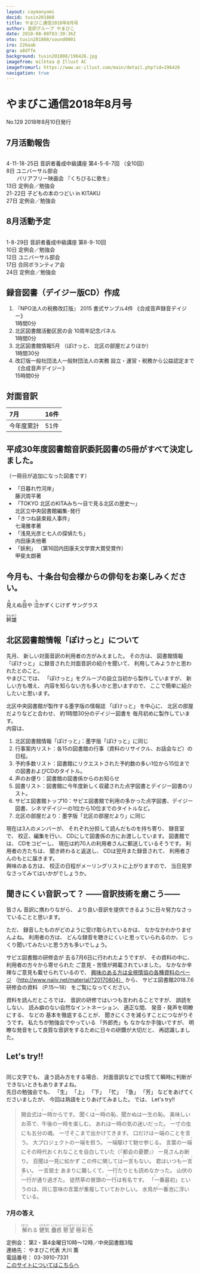 ```yaml
---
layout: caymanyomi
docid: tusin201808
title: やまびこ通信2018年8月号
author: 音訳グループ やまびこ
date: 2018-08-08T03:39:36Z
oto: tusin201808/sound0001
iro: 226aab
gra: a8dffe
background: tusin201808/196426.jpg
imagefrom: milktea @ Illust AC
imagefromurl: https://www.ac-illust.com/main/detail.php?id=196426 
navigation: true
---
```


# <span data-dur="4.61" data-begin="2.050" id="xmri_0001">やまびこ通信2018年8月号</span>

<span data-dur="2.728" data-begin="6.660" id="xmri_0002">No.129</span>
<span data-dur="4.301" data-begin="9.388" id="xmri_0003">2018年8月10日発行</span>

<!--span data-dur="1.64" data-begin="13.689" id="xmri_0004">読み上げ時間：</span>
<span data-dur="3.464" data-begin="15.329" id="xmri_0005">約6分40秒</span-->

## <span data-dur="2.714" data-begin="18.793" id="xmri_0006">7月活動報告</span>

<img class="migi" src="media/tusin201808/cut1.jpg" alt="" />

<span data-dur="3.927" data-begin="21.507" id="xmri_0007">4･11･18･25日</span>
<span data-dur="3.08" data-begin="25.434" id="xmri_0008">音訳者養成中級講座</span>
<span data-dur="3.244" data-begin="28.514" id="xmri_0009">第4･5･6･7回</span>
<span data-dur="2.035" data-begin="31.758" id="xmri_000A">（全10回）</span>  
<span data-dur="1.08" data-begin="33.793" id="xmri_000B">8日</span>
<span data-dur="2.285" data-begin="34.873" id="xmri_000C">ユニバーサル部会</span>  
&emsp;&emsp;<span data-dur="1.991" data-begin="37.158" id="xmri_000D">バリアフリー映画会</span>
<span data-dur="2.094" data-begin="39.149" id="xmri_000E">『くちびるに歌を』</span>  
<span data-dur="1.526" data-begin="41.243" id="xmri_000F">13日</span>
<span data-dur="2.913" data-begin="42.769" id="xmri_0010">定例会／勉強会</span>  
<span data-dur="2.691" data-begin="45.682" id="xmri_0011">21･22日</span>
<span data-dur="3.326" data-begin="48.373" id="xmri_0012">子どもの本のつどい in KITAKU</span>  
<span data-dur="1.721" data-begin="51.699" id="xmri_0013">27日</span>
<span data-dur="3.963" data-begin="53.420" id="xmri_0014">定例会／勉強会</span>

## <span data-dur="2.673" data-begin="57.383" id="xmri_0015">8月活動予定</span>

<img class="migi" src="media/tusin201808/cut2.jpg" alt="" />

<span data-dur="2.768" data-begin="60.056" id="xmri_0016">1･8･29日</span>
<span data-dur="3.08" data-begin="62.824" id="xmri_0017">音訳者養成中級講座</span>
<span data-dur="3.295" data-begin="65.904" id="xmri_0018">第8･9･10回</span>  
<span data-dur="1.025" data-begin="69.199" id="xmri_0019">10日</span>
<span data-dur="2.913" data-begin="70.224" id="xmri_001A">定例会／勉強会</span>  
<span data-dur="1.455" data-begin="73.137" id="xmri_001B">12日</span>
<span data-dur="2.285" data-begin="74.592" id="xmri_001C">ユニバーサル部会</span>  
<span data-dur="1.519" data-begin="76.877" id="xmri_001D">17日</span>
<span data-dur="2.566" data-begin="78.396" id="xmri_001E">合同ボランティア会</span>  
<span data-dur="1.593" data-begin="80.962" id="xmri_001F">24日</span>
<span data-dur="3.963" data-begin="82.555" id="xmri_0020">定例会／勉強会</span>

## <span data-dur="1.55" data-begin="86.518" id="xmri_0021">録音図書</span><span data-dur="2.019" data-begin="88.068" id="xmri_0022">（デイジー版CD）</span><span data-dur="1.775" data-begin="90.087" id="xmri_0023">作成</span>

1. <span data-dur="3.419" data-begin="94.448" id="xmri_0026">『NPO法人の税務改訂版』</span>
<span data-dur="1.588" data-begin="97.867" id="xmri_0027">2015</span>
<span data-dur="2.079" data-begin="99.455" id="xmri_0028">書式サンプル4件</span>
<span data-dur="3.59" data-begin="101.534" id="xmri_0029">｟合成音声録音デイジー｠</span>  
<span data-dur="2.689" data-begin="105.124" id="xmri_002A">1時間0分</span>
2. <span data-dur="4.63" data-begin="108.546" id="xmri_002C">北区図書館活動区民の会 10周年記念パネル</span>  
<span data-dur="2.689" data-begin="113.176" id="xmri_002D">1時間0分</span>
3. <span data-dur="2.887" data-begin="116.859" id="xmri_002F">北区図書館情報5月</span>
<span data-dur="1.087" data-begin="119.746" id="xmri_0030">（ぽけっと、</span>
<span data-dur="2.295" data-begin="120.833" id="xmri_0031">北区の部屋だよりほか）</span>  
<span data-dur="2.962" data-begin="123.128" id="xmri_0032">1時間30分</span>
4. <span data-dur="5.262" data-begin="126.997" id="xmri_0034">改訂版一般社団法人一般財団法人の実務</span>
<span data-dur="4.364" data-begin="132.259" id="xmri_0035">設立・運営・税務から公益認定まで</span>
<span data-dur="2.823" data-begin="136.623" id="xmri_0036">｟合成音声デイジー｠</span>  
<span data-dur="3.57" data-begin="139.446" id="xmri_0037">15時間0分</span>

## <span data-dur="2.068" data-begin="143.016" id="xmri_0038">対面音訳</span>

|<span data-dur="1.265" data-begin="145.084" id="xmri_0039">7月</span>|<span data-dur="1.959" data-begin="146.349" id="xmri_003A">16件</span>|
|:---|---:|
|<span data-dur="1.785" data-begin="148.308" id="xmri_003B">今年度累計</span>|<span data-dur="2.195" data-begin="150.093" id="xmri_003C">51件</span>|


## <span data-dur="7.035" data-begin="152.288" id="xmri_003D">平成30年度図書館音訳委託図書の5冊がすべて決定しました。</span>

<span data-dur="3.66" data-begin="159.323" id="xmri_003E">（一冊目が追加になった図書です）</span>

- <span data-dur="1.891" data-begin="162.983" id="xmri_003F">「日暮れ竹河岸」</span>  
<span data-dur="2.885" data-begin="164.874" id="xmri_0040">藤沢周平著</span>
- <span data-dur="2.14" data-begin="167.759" id="xmri_0041">「TOKYO 北区のKITAみち～</span><span data-dur="2.049" data-begin="169.899" id="xmri_0042">目で見る北区の歴史～」</span>  
<span data-dur="4.277" data-begin="171.948" id="xmri_0043">北区立中央図書館編集･発行</span>
- <span data-dur="2.769" data-begin="176.225" id="xmri_0044">「きつね装束殺人事件」</span>  
<span data-dur="2.736" data-begin="178.994" id="xmri_0045">七滝雅孝著</span>
- <span data-dur="3.097" data-begin="181.730" id="xmri_0046">「浅見光彦と七人の探偵たち」</span>  
<span data-dur="2.908" data-begin="184.827" id="xmri_0047">内田康夫他著</span>
- <span data-dur="1.229" data-begin="187.735" id="xmri_0048">「妖剣」</span>
<span data-dur="5.076" data-begin="188.964" id="xmri_0049">（第16回内田康夫文学賞大賞受賞作）</span>  
<span data-dur="3.005" data-begin="194.040" id="xmri_004A">甲斐太朗著</span>


## <span data-dur="1.315" data-begin="197.045" id="xmri_004B">今月も、</span><span data-dur="5.185" data-begin="198.360" id="xmri_004C">十条台句会様からの俳句をお楽しみください。</span>

<span data-dur="12.685" data-begin="203.545" id="xmri_004D"><ruby>見<rt>み</rt></ruby>えぬ<ruby>目<rt>め</rt></ruby>や <ruby>泣<rt>な</rt></ruby>かずくじけず サングラス</span>

<span data-dur="2.711" data-begin="216.230" id="xmri_0053" class="haigo"><ruby>幹雄<rt>かんゆう</rt></ruby></span>

## <span data-dur="2.06" data-begin="218.941" id="xmri_0054">北区図書館情報</span><span data-dur="1.087" data-begin="221.001" id="xmri_0055">「ぽけっと」</span><span data-dur="1.829" data-begin="222.088" id="xmri_0056">について</span>

<span data-dur="1.265" data-begin="223.917" id="xmri_0057">先月、</span>
<span data-dur="4.831" data-begin="225.182" id="xmri_0058">新しい対面音訳の利用者の方がみえました。</span>
<span data-dur="1.391" data-begin="230.013" id="xmri_0059">その方は、</span>
<span data-dur="1.692" data-begin="231.404" id="xmri_005A">図書館情報</span>
<span data-dur="1.087" data-begin="233.096" id="xmri_005B">「ぽけっと」</span>
<span data-dur="3.925" data-begin="234.183" id="xmri_005C">に録音された対面音訳の紹介を聞いて、</span>
<span data-dur="4.282" data-begin="238.108" id="xmri_005D">利用してみようかと思われたとのこと。</span>  
<span data-dur="1.457" data-begin="242.390" id="xmri_005E">やまびこでは、</span>
<span data-dur="5.055" data-begin="243.847" id="xmri_005F">「ぽけっと」をグループの設立当初から製作していますが、</span>
<span data-dur="2.039" data-begin="248.902" id="xmri_0060">新しい方も増え、</span>
<span data-dur="3.514" data-begin="250.941" id="xmri_0061">内容を知らない方も多いかと思いますので、</span>
<span data-dur="4.616" data-begin="254.455" id="xmri_0062">ここで簡単に紹介したいと思います。</span>

<span data-dur="4.711" data-begin="259.071" id="xmri_0063">北区中央図書館が製作する墨字版の情報誌</span>
<span data-dur="1.088" data-begin="263.782" id="xmri_0064">「ぽけっと」</span>
<span data-dur="1.55" data-begin="264.870" id="xmri_0065">を中心に、</span>
<span data-dur="2.565" data-begin="266.420" id="xmri_0066">北区の部屋だよりなどと合わせ、</span>
<span data-dur="3.397" data-begin="268.985" id="xmri_0067">約1時間30分のデイジー図書を</span>
<span data-dur="4.119" data-begin="272.382" id="xmri_0068">毎月初めに製作しています。</span>  
<span data-dur="1.796" data-begin="276.501" id="xmri_0069">内容は、</span>

1. <span data-dur="2.06" data-begin="279.233" id="xmri_006B">北区図書館情報</span><span data-dur="1.087" data-begin="281.293" id="xmri_006C">「ぽけっと」：</span><span data-dur="3.551" data-begin="282.380" id="xmri_006D">墨字版「ぽけっと」に同じ</span>
2. <span data-dur="1.93" data-begin="286.663" id="xmri_006F">行事案内リスト：</span><span data-dur="2.533" data-begin="288.593" id="xmri_0070">各15の図書館の行事</span><span data-dur="1.758" data-begin="291.126" id="xmri_0071">（資料のリサイクル、</span><span data-dur="1.574" data-begin="292.884" id="xmri_0072">お話会など）</span><span data-dur="2.612" data-begin="294.458" id="xmri_0073">の日程。</span>
3. <span data-dur="1.942" data-begin="298.064" id="xmri_0075">予約多数リスト：</span><span data-dur="3.39" data-begin="300.006" id="xmri_0076">図書館にリクエストされた予約数の多い</span><span data-dur="2.101" data-begin="303.396" id="xmri_0077">1位から15位までの</span><span data-dur="3.751" data-begin="305.497" id="xmri_0078">図書およびCDのタイトル。</span>
4. <span data-dur="1.496" data-begin="310.156" id="xmri_007A">声のお便り：</span><span data-dur="3.644" data-begin="311.652" id="xmri_007B">図書館の図書係からのお知らせ</span>
5. <span data-dur="1.278" data-begin="316.088" id="xmri_007D">図書リスト：</span><span data-dur="7.713" data-begin="317.366" id="xmri_007E">図書館に今年度新しく収蔵された点字図書とデイジー図書のリスト。</span>
6. <span data-dur="2.603" data-begin="326.072" id="xmri_0080">サピエ図書館トップ10：</span><span data-dur="2.884" data-begin="328.675" id="xmri_0081">サピエ図書館で利用の多かった</span><span data-dur="3.837" data-begin="331.559" id="xmri_0082">点字図書、デイジー図書、シネマデイジーの</span><span data-dur="4.004" data-begin="335.396" id="xmri_0083">1位から10位までのタイトルなど。</span>
7. <span data-dur="1.742" data-begin="340.251" id="xmri_0085">北区の部屋だより：</span><span data-dur="4.238" data-begin="341.993" id="xmri_0086">墨字版「北区の部屋だより」に同じ</span>

<span data-dur="3.127" data-begin="346.231" id="xmri_0087">現在は3人のメンバーが、</span>
<span data-dur="3.244" data-begin="349.358" id="xmri_0088">それぞれ分担して読んだものを持ち寄り、</span>
<span data-dur="1.536" data-begin="352.602" id="xmri_0089">録音室で、</span>
<span data-dur="2.527" data-begin="354.138" id="xmri_008A">校正、編集を行い、</span>
<span data-dur="5.308" data-begin="356.665" id="xmri_008B">CDにして図書係の方にお渡ししています。</span>
<span data-dur="1.381" data-begin="361.973" id="xmri_008C">図書館では、</span>
<span data-dur="1.956" data-begin="363.354" id="xmri_008D">CDをコピーし、</span>
<span data-dur="6.187" data-begin="365.310" id="xmri_008E">現在は約70人の利用者さんに郵送しているそうです。</span>
<span data-dur="1.949" data-begin="371.497" id="xmri_008F">利用者の方たちは、</span>
<span data-dur="2.112" data-begin="373.446" id="xmri_0090">聞き終わると返送し、</span>
<span data-dur="3.657" data-begin="375.558" id="xmri_0091">CDは翌月また録音されて、</span>
<span data-dur="3.927" data-begin="379.215" id="xmri_0092">利用者さんのもとに届きます。</span>  
<span data-dur="1.705" data-begin="383.142" id="xmri_0093">興味のある方は、</span>
<span data-dur="3.928" data-begin="384.847" id="xmri_0094">校正の日程がメーリングリストに上がりますので、</span>
<span data-dur="5.524" data-begin="388.775" id="xmri_0095">当日見学なさってみてはいかがでしょうか。</span>

## <span data-dur="2.737" data-begin="394.299" id="xmri_0096">聞きにくい音訳って？</span> <span data-dur="2.747" data-begin="397.036" id="xmri_0097">&mdash;&mdash;音訳技術を磨こう&mdash;&mdash;</span>

<span data-dur="1.113" data-begin="399.783" id="xmri_0098">皆さん</span>
<span data-dur="2.233" data-begin="400.896" id="xmri_0099">音訳に携わりながら、</span>
<span data-dur="7.327" data-begin="403.129" id="xmri_009A">より良い音訳を提供できるように日々努力なさっていることと思います。</span>

<span data-dur="0.825" data-begin="410.456" id="xmri_009B">ただ、</span>
<span data-dur="3.58" data-begin="411.281" id="xmri_009C">録音したものがどのように受け取られているかは、</span>
<span data-dur="3.761" data-begin="414.861" id="xmri_009D">なかなかわかりませんよね。</span>
<span data-dur="1.677" data-begin="418.622" id="xmri_009E">利用者の方は、</span>
<span data-dur="4.053" data-begin="420.299" id="xmri_009F">どんな録音を聴きにくいと思っていられるのか、</span>
<span data-dur="4.931" data-begin="424.352" id="xmri_00A0">じっくり聞いてみたいと思う方も多いでしょう。</span>

<span data-dur="2.659" data-begin="429.283" id="xmri_00A1">サピエ図書館の研修会が</span>
<span data-dur="3.337" data-begin="431.942" id="xmri_00A2">去る7月6日に行われたようですが、</span>
<span data-dur="1.917" data-begin="435.279" id="xmri_00A3">その資料の中に、</span>
<span data-dur="2.674" data-begin="437.196" id="xmri_00A4">利用者の方々から寄せられた</span>
<span data-dur="4.164" data-begin="439.870" id="xmri_00A5">ご意見・苦情が掲載されていました。</span>
<span data-dur="3.599" data-begin="444.034" id="xmri_00A6">なかなか辛辣なご意見も載せられているので、</span>
<span data-dur="4.659" data-begin="447.633" id="xmri_00A7"><a href="" data-dur="1.782" data-begin="452.292" id="xmri_00A8">興味のある方は全視情協の各種資料のページ</a></span>
（http://www.naiiv.net/material/?20170804）
<span data-dur="0.81" data-begin="454.074" id="xmri_00A9">から、</span>
<span data-dur="5.172" data-begin="454.884" id="xmri_00AA">サピエ図書館2018.7.6研修会の資料</span>
<span data-dur="2.167" data-begin="460.056" id="xmri_00AB">（P.15～18）</span>
<span data-dur="3.402" data-begin="462.223" id="xmri_00AC">をご覧になってください。</span>

<span data-dur="2.261" data-begin="465.625" id="xmri_00AD">資料を読んだところでは、</span>
<span data-dur="3.955" data-begin="467.886" id="xmri_00AE">音訳の研修ではいつも言われることですが、</span>
<span data-dur="1.688" data-begin="471.841" id="xmri_00AF">誤読をしない、</span>
<span data-dur="2.903" data-begin="473.529" id="xmri_00B0">読み癖のない自然なイントネーション、</span>
<span data-dur="1.362" data-begin="476.432" id="xmri_00B1">適正な間、</span>
<span data-dur="3.039" data-begin="477.794" id="xmri_00B2">発音・発声を明瞭にする、</span>
<span data-dur="0.971" data-begin="480.833" id="xmri_00B3">などの</span>
<span data-dur="2.261" data-begin="481.804" id="xmri_00B4">基本を徹底することが、</span>
<span data-dur="3.972" data-begin="484.065" id="xmri_00B5">聞きにくさを減らすことにつながりそうです。</span>
<span data-dur="3.231" data-begin="488.037" id="xmri_00B6">私たちが勉強会でやっている</span>
<span data-dur="1.369" data-begin="491.268" id="xmri_00B7">「外郎売」も</span>
<span data-dur="2.152" data-begin="492.637" id="xmri_00B8">なかなか手強いですが、</span>
<span data-dur="6.979" data-begin="494.789" id="xmri_00B9">明瞭な発音をして良質な音訳をするために日々の研鑽が大切だと、</span>
<span data-dur="3.397" data-begin="501.768" id="xmri_00BA">再認識しました。</span>

## <span data-dur="1.75" data-begin="505.165" id="xmri_00BB">Let's try!!</span>

<img class="migi" src="media/tusin201808/cut3.jpg" alt="" />

<span data-dur="1.562" data-begin="506.915" id="xmri_00BC">同じ文字でも、</span>
<span data-dur="2.418" data-begin="508.477" id="xmri_00BD">違う読み方をする場合、</span>
<span data-dur="7.558" data-begin="510.895" id="xmri_00BE">対面音訳などでは慌てて瞬時に判断ができないときもありますよね。</span>  
<span data-dur="2.266" data-begin="518.453" id="xmri_00BF">先日の勉強会でも、</span>
<span data-dur="0.887" data-begin="520.719" id="xmri_00C0">「生」</span>
<span data-dur="0.827" data-begin="521.606" id="xmri_00C1">「上」</span>
<span data-dur="0.886" data-begin="522.433" id="xmri_00C2">「下」</span>
<span data-dur="1.215" data-begin="523.319" id="xmri_00C3">「忙」</span>
<span data-dur="0.897" data-begin="524.534" id="xmri_00C4">「急」</span>
<span data-dur="0.921" data-begin="525.431" id="xmri_00C5">「芳」</span>
<span data-dur="2.433" data-begin="526.352" id="xmri_00C6">などをあげてくださいましたが、</span>
<span data-dur="3.758" data-begin="528.785" id="xmri_00C7">今回は熟語をとりあげてみました。</span>
<span data-dur="0.94" data-begin="532.543" id="xmri_00C8">では、</span> <span data-dur="1.75" data-begin="533.483" id="xmri_00C9">Let's try!!</span>

<blockquote markdown="1">
開会式は<ruby>一時<rt>(　　　)</rt></ruby>からです。  
聞くは<ruby>一時<rt>(　　　)</rt></ruby>の恥、聞かぬは一生の恥。  
美味しいお茶で、午後の<ruby>一時<rt>(　　　)</rt></ruby>を楽しむ。  
あれは<ruby>一時<rt>(　　　)</rt></ruby>の気の迷いだった。  
<ruby>一寸<rt>(　　　)</rt></ruby>の虫にも五分の魂。  
<ruby>一寸<rt>(　　　)</rt></ruby>そこまで出かけてきます。  
口だけは<ruby>一端<rt>(　　　)</rt></ruby>のことを言う。  
大プロジェクトの<ruby>一端<rt>(　　　)</rt></ruby>を担う。  
<ruby>一端<rt>(　　　)</rt></ruby>駆けて馳せ参じる。  
言葉の<ruby>一端<rt>(　　　)</rt></ruby>にその時代おくれなことを自白していた〈『都会の憂鬱』〉  
<ruby>一見<rt>(　　　)</rt></ruby>さんお断り。  
百聞は<ruby>一見<rt>(　　　)</rt></ruby>に如かず  
この件に関しては<ruby>一言<rt>(　　　)</rt></ruby>もない。  
君はいつも<ruby>一言<rt>(　　　)</rt></ruby>多い。  
<ruby>一言<rt>(　　　)</rt></ruby>居士  
あまりに難しくて、<ruby>一行<rt>(　　　)</rt></ruby>たりとも読めなかった。  
山伏の<ruby>一行<rt>(　　　)</rt></ruby>が通り過ぎた。  
徒然草の冒頭の<ruby>一行<rt>(　　　)</rt></ruby>は有名です。  
「<ruby>一番<rt>(　　　)</rt></ruby>最初」というのは、同じ意味の言葉が重複していておかしい。  
水鳥が<ruby>一番<rt>(　　　)</rt></ruby>池に浮いている。
</blockquote>


### <span data-dur="2.211" data-begin="538.245" id="xmri_00CB">7月の答え</span>

<blockquote markdown="1">
<span data-dur="1.586" data-begin="540.456" id="xmri_00CC"><ruby>解<rt>(ほつ)</rt></ruby>れる</span>  
<span data-dur="1.446" data-begin="542.042" id="xmri_00CD"><ruby>健気<rt>(けなげ)</rt></ruby></span>  
<span data-dur="1.611" data-begin="543.488" id="xmri_00CE"><ruby>蠱惑<rt>(こわく)</rt></ruby></span>  
<span data-dur="1.69" data-begin="545.099" id="xmri_00CF"><ruby>懇望<rt>(こんぼう)</rt></ruby></span>  
<span data-dur="3.031" data-begin="546.789" id="xmri_00D0"><ruby>極彩色<rt>(ごくさいしき)</rt></ruby></span>
</blockquote>

<span data-dur="1.273" data-begin="549.820" id="xmri_00D1">定例会：</span>
<span data-dur="6.695" data-begin="551.093" id="xmri_00D2">第2・第4金曜日10時～12時／中央図書館3階</span>  
<span data-dur="1.446" data-begin="557.788" id="xmri_00D3">連絡先：</span>
<span data-dur="3.481" data-begin="559.234" id="xmri_00D4">やまびこ代表 大川 薫</span>  
<span data-dur="1.627" data-begin="562.715" id="xmri_00D5">電話番号：</span>
<span data-dur="4.069" data-begin="564.342" id="xmri_00D6">03-3910-7331</span>  
<span data-dur="2.525" data-begin="568.411" id="xmri_00D7"><a href="mailto:ymbk2016ml@gmail.com?Subject=やまびこウェブサイトについて" data-dur="2.282" data-begin="570.936" id="xmri_00D8">このサイトについてはこちらへ</a></span>

